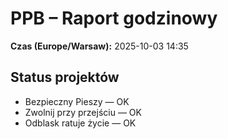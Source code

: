 # PPB – Raport godzinowy
**Czas (Europe/Warsaw):** 2025-10-03 14:35

## Status projektów
- Bezpieczny Pieszy — OK
- Zwolnij przy przejściu — OK
- Odblask ratuje życie — OK

